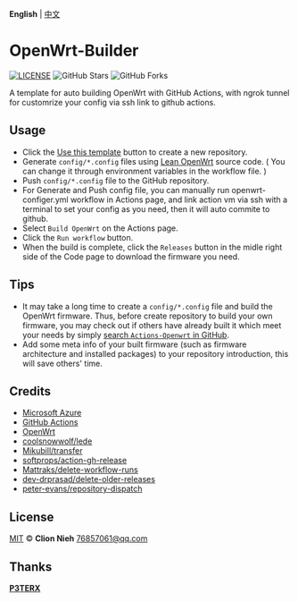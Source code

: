 **English** | [中文](https://p3terx.com/archives/build-openwrt-with-github-actions.html)

# OpenWrt-Builder

[![LICENSE](https://img.shields.io/github/license/mashape/apistatus.svg?style=flat-square&label=LICENSE)](https://github.com/clion007/openwrt-builder/blob/master/LICENSE)
![GitHub Stars](https://img.shields.io/github/stars/clion007/openwrt-builder.svg?style=flat-square&label=Stars&logo=github)
![GitHub Forks](https://img.shields.io/github/forks/clion007/openwrt-builder.svg?style=flat-square&label=Forks&logo=github)

A template for auto building OpenWrt with GitHub Actions, with ngrok tunnel for customrize your config via ssh link to github actions.

## Usage

- Click the [Use this template](https://github.com/clion007/openwrt-builder/generate) button to create a new repository.
- Generate `config/*.config` files using [Lean OpenWrt](https://github.com/coolsnowwolf/lede) source code.
  ( You can change it through environment variables in the workflow file. )
- Push `config/*.config` file to the GitHub repository.
- For Generate and Push config file, you can manually run openwrt-configer.yml workflow in Actions page, and link action vm via ssh with a terminal to set your config as you need, then it will auto commite to github.
- Select `Build OpenWrt` on the Actions page.
- Click the `Run workflow` button.
- When the build is complete, click the `Releases` button in the midle right side of the Code page to download the firmware you need.

## Tips

- It may take a long time to create a `config/*.config` file and build the OpenWrt firmware. Thus, before create repository to build your own firmware, you may check out if others have already built it which meet your needs by simply [search `Actions-Openwrt` in GitHub](https://github.com/search?q=Actions-openwrt).
- Add some meta info of your built firmware (such as firmware architecture and installed packages) to your repository introduction, this will save others' time.

## Credits

- [Microsoft Azure](https://azure.microsoft.com)
- [GitHub Actions](https://github.com/features/actions)
- [OpenWrt](https://github.com/openwrt/openwrt)
- [coolsnowwolf/lede](https://github.com/coolsnowwolf/lede)
- [Mikubill/transfer](https://github.com/Mikubill/transfer)
- [softprops/action-gh-release](https://github.com/softprops/action-gh-release)
- [Mattraks/delete-workflow-runs](https://github.com/Mattraks/delete-workflow-runs)
- [dev-drprasad/delete-older-releases](https://github.com/dev-drprasad/delete-older-releases)
- [peter-evans/repository-dispatch](https://github.com/peter-evans/repository-dispatch)

## License

[MIT](https://github.com/clion007/openwrt-builder/blob/main/LICENSE) © **Clion Nieh** 76857061@qq.com

## Thanks

[**P3TERX**](https://p3terx.com)
